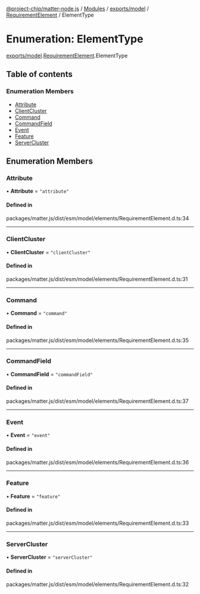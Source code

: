 [@project-chip/matter-node.js](../README.md) / [Modules](../modules.md) / [exports/model](../modules/exports_model.md) / [RequirementElement](../modules/exports_model.RequirementElement.md) / ElementType

# Enumeration: ElementType

[exports/model](../modules/exports_model.md).[RequirementElement](../modules/exports_model.RequirementElement.md).ElementType

## Table of contents

### Enumeration Members

- [Attribute](exports_model.RequirementElement.ElementType.md#attribute)
- [ClientCluster](exports_model.RequirementElement.ElementType.md#clientcluster)
- [Command](exports_model.RequirementElement.ElementType.md#command)
- [CommandField](exports_model.RequirementElement.ElementType.md#commandfield)
- [Event](exports_model.RequirementElement.ElementType.md#event)
- [Feature](exports_model.RequirementElement.ElementType.md#feature)
- [ServerCluster](exports_model.RequirementElement.ElementType.md#servercluster)

## Enumeration Members

### Attribute

• **Attribute** = ``"attribute"``

#### Defined in

packages/matter.js/dist/esm/model/elements/RequirementElement.d.ts:34

___

### ClientCluster

• **ClientCluster** = ``"clientCluster"``

#### Defined in

packages/matter.js/dist/esm/model/elements/RequirementElement.d.ts:31

___

### Command

• **Command** = ``"command"``

#### Defined in

packages/matter.js/dist/esm/model/elements/RequirementElement.d.ts:35

___

### CommandField

• **CommandField** = ``"commandField"``

#### Defined in

packages/matter.js/dist/esm/model/elements/RequirementElement.d.ts:37

___

### Event

• **Event** = ``"event"``

#### Defined in

packages/matter.js/dist/esm/model/elements/RequirementElement.d.ts:36

___

### Feature

• **Feature** = ``"feature"``

#### Defined in

packages/matter.js/dist/esm/model/elements/RequirementElement.d.ts:33

___

### ServerCluster

• **ServerCluster** = ``"serverCluster"``

#### Defined in

packages/matter.js/dist/esm/model/elements/RequirementElement.d.ts:32

